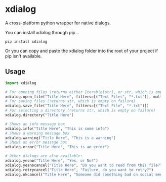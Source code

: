 # xdialog
A cross-platform python wrapper for native dialogs.

You can install xdialog through pip...

```
pip install xdialog
```

Or you can copy and paste the xdialog folder into the root of your project if pip isn't available.

## Usage

```python
import xdialog

# For opening files (returns either Iterable[str], or str, which is empty on failure)
xdialog.open_file("Title Here", filters=[("Text Files", "*.txt")], multiple=True)
# For saving files (returns str, which is empty on failure)
xdialog.save_file("Title Here", filters=[("Text File", "*.txt")])
# For selecting a directory (returns str, which is empty on failure)
xdialog.directory("Title Here")

# Shows an info message box
xdialog.info("Title Here", "This is some info")
# Shows a warning message box
xdialog.warning("Title Here", "This is a warning")
# Shows an error message box
xdialog.error("Title Here", "This is an error")

# Other dialogs are also available:
xdialog.yesno("Title Here", "Yes, or No?")
xdialog.yesnocancel("Title Here", "Do you want to read from this file?")
xdialog.retrycancel("Title Here", "Failure, do you want to retry?")
xdialog.okcancel("Title Here", "Someone did something bad on social media.")
```



